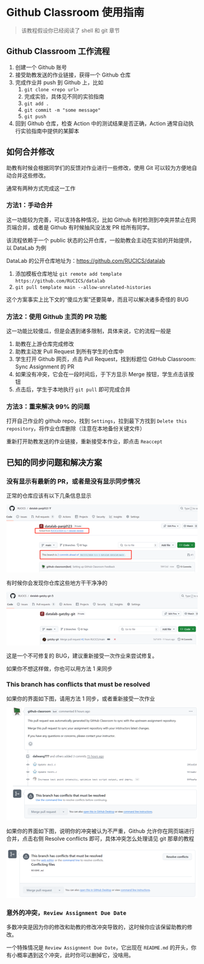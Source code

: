 # Github Classroom 使用指南

> 该教程假设你已经阅读了 shell 和 git 章节

## Github Classroom 工作流程

1. 创建一个 Github 账号
2. 接受助教发送的作业链接，获得一个 Github 仓库
3. 完成作业并 push 到 Github 上，比如
    1. `git clone <repo url>`
    2. 完成实验，具体见不同的实验指南
    3. `git add .`
    4. `git commit -m "some message"`
    5. `git push`
4. 回到 Github 仓库，检查 Action 中的测试结果是否正确，Action 通常自动执行实验指南中提供的某脚本

## 如何合并修改

助教有时候会根据同学们的反馈对作业进行一些修改，使用 Git 可以较为方便地自动合并这些修改。

通常有两种方式完成这一工作

### 方法1：手动合并

这一功能较为完善，可以支持各种情况，比如 Github 有时检测到冲突并禁止在网页端合并，或者是 Github 有时候抽风没法发 PR 给所有同学。

该流程依赖于一个 public 状态的公开仓库，一般助教会主动在实验的开始提供，以 DataLab 为例

DataLab 的公开仓库地址为：https://github.com/RUCICS/datalab

1. 添加模板仓库地址 `git remote add template https://github.com/RUCICS/datalab`
2. `git pull template main --allow-unrelated-histories`

这个方案事实上比下文的“傻瓜方案”还要简单，而且可以解决诸多奇怪的 BUG

### 方法2：使用 Github 主页的 PR 功能

这一功能比较傻瓜，但是会遇到诸多限制，具体来说，它的流程一般是

1. 助教在上游仓库完成修改
2. 助教主动发 Pull Request 到所有学生的仓库中
3. 学生打开 Github 网页，点击 Pull Request，找到标题位 GitHub Classroom: Sync Assignment 的 PR
4. 如果没有冲突，它会在一段时间后，于下方显示 Merge 按钮，学生点击该按钮
5. 点击后，学生于本地执行 `git pull` 即可完成合并

### 方法3：重来解决 99% 的问题

打开自己作业的 github repo，找到 `Settings`，拉到最下方找到 `Delete this repository`，将作业仓库删除（注意在本地备份关键文件）

重新打开助教发送的作业链接，重新接受本作业，即点击 `Reaccept`

## 已知的同步问题和解决方案

### 没有显示有最新的 PR，或者是没有显示同步情况

正常的仓库应该有以下几条信息显示

![alt text](imgs/image.png)

有时候你会发现你仓库这些地方干干净净的

![alt text](imgs/image2.png)

这是一个不可修复的 BUG，建议重新接受一次作业来尝试修复。

如果你不想这样做，你也可以用方法 1 来同步

### This branch has conflicts that must be resolved

如果你的界面如下图，请用方法 1 同步，或者重新接受一次作业

![alt text](imgs/6a42a7790de21c91a6f51fdfe256e70.png)

如果你的界面如下图，说明你的冲突被认为不严重，Github 允许你在网页端进行合并，点击右侧 Resolve conflicts 即可，具体冲突怎么处理请见 git 那章的教程

![alt text](imgs/image3.png)

### 意外的冲突，`Review Assignment Due Date`

多数冲突是因为你的修改和助教的修改冲突导致的，这时候你应该保留助教的修改。

一个特殊情况是 `Review Assignment Due Date`，它出现在 `README.md` 的开头，你有小概率遇到这个冲突，此时你可以删掉它，没啥用。